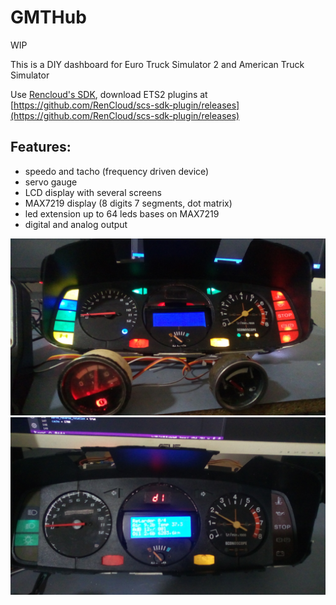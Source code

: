 # GMTHub

WIP

This is a DIY dashboard for Euro Truck Simulator 2 and American Truck Simulator

Use [Rencloud's SDK](https://github.com/RenCloud/scs-sdk-plugin), download ETS2 plugins at [https://github.com/RenCloud/scs-sdk-plugin/releases](https://github.com/RenCloud/scs-sdk-plugin/releases)
## Features:

- speedo and tacho (frequency driven device)
- servo gauge
- LCD display with several screens
- MAX7219 display (8 digits 7 segments, dot matrix)
- led extension up to 64 leds bases on MAX7219
- digital and analog output


![plot](./Images/IMG_20221214_082720.jpg)
![plot](./Images/IMG_20221214_083206.jpg)
